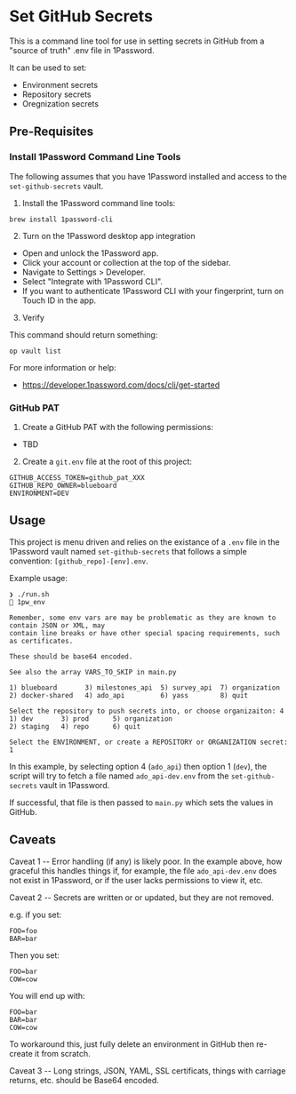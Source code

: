 # Set GitHub Secrets

This is a command line tool for use in setting secrets in GitHub from a "source of truth" .env file in 1Password.

It can be used to set:

- Environment secrets
- Repository secrets
- Oregnization secrets

## Pre-Requisites

### Install 1Password Command Line Tools

The following assumes that you have 1Password installed and access to the `set-github-secrets` vault.

1. Install the 1Password command line tools:

```
brew install 1password-cli
```

2. Turn on the 1Password desktop app integration

- Open and unlock the 1Password app.
- Click your account or collection at the top of the sidebar.
- Navigate to Settings > Developer.
- Select "Integrate with 1Password CLI".
- If you want to authenticate 1Password CLI with your fingerprint, turn on Touch ID in the app.

3. Verify

This command should return something:

```
op vault list
```

For more information or help:

- https://developer.1password.com/docs/cli/get-started

### GitHub PAT

1. Create a GitHub PAT with the following permissions:

- TBD

2. Create a `git.env` file at the root of this project:

```
GITHUB_ACCESS_TOKEN=github_pat_XXX
GITHUB_REPO_OWNER=blueboard
ENVIRONMENT=DEV
```

## Usage

This project is menu driven and relies on the existance of a `.env` file in the 1Password vault named `set-github-secrets` that follows a simple convention: `[github_repo]-[env].env`.

Example usage:

```
❯ ./run.sh                                                                                                                         1pw_env

Remember, some env vars are may be problematic as they are known to contain JSON or XML, may
contain line breaks or have other special spacing requirements, such as certificates.

These should be base64 encoded.

See also the array VARS_TO_SKIP in main.py

1) blueboard	   3) milestones_api  5) survey_api	 7) organization
2) docker-shared   4) ado_api	      6) yass		 8) quit

Select the repository to push secrets into, or choose organizaiton: 4
1) dev		 3) prod	  5) organization
2) staging	 4) repo	  6) quit

Select the ENVIRONMENT, or create a REPOSITORY or ORGANIZATION secret: 1
```

In this example, by selecting option 4 (`ado_api`) then option 1 (`dev`), the script will try to fetch a file named `ado_api-dev.env` from the `set-github-secrets` vault in 1Password.

If successful, that file is then passed to `main.py` which sets the values in GitHub.

## Caveats

Caveat 1 -- Error handling (if any) is likely poor.  In the example above, how graceful this handles things if, for example, the file `ado_api-dev.env` does not exist in 1Password, or if the user lacks permissions to view it, etc.

Caveat 2 -- Secrets are written or or updated, but they are not removed.

e.g. if you set:
```
FOO=foo
BAR=bar
```

Then you set:
```
FOO=bar
COW=cow
```

You will end up with:
```
FOO=bar
BAR=bar
COW=cow
```

To workaround this, just fully delete an environment in GitHub then re-create it from scratch.

Caveat 3 -- Long strings, JSON, YAML, SSL certificats, things with carriage returns, etc. should be Base64 encoded.
